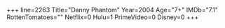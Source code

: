 +++
line=2263
Title="Danny Phantom"
Year=2004
Age="7+"
IMDb="7.1"
RottenTomatoes=""
Netflix=0
Hulu=1
PrimeVideo=0
Disney=0
+++

